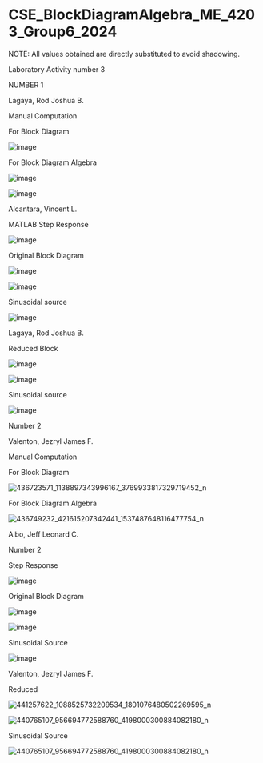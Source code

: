 # CSE_BlockDiagramAlgebra_ME_4203_Group6_2024

NOTE: All values obtained are directly substituted to avoid shadowing.

Laboratory Activity number 3      
  
NUMBER 1      
  
Lagaya, Rod Joshua B.      
  
Manual Computation      
  
For Block Diagram     
  
![image](https://github.com/Vincent-Alcantara/CSE_BlockDiagramAlgebra_ME_4203_Group6_2024/assets/160557061/00e32d11-b168-428c-b39f-78526a1fbe0a)
  
For Block Diagram Algebra     
  
![image](https://github.com/Vincent-Alcantara/CSE_BlockDiagramAlgebra_ME_4203_Group6_2024/assets/160557061/2b0f6f1c-11f6-4708-a6de-201c3e98c86d)

![image](https://github.com/Vincent-Alcantara/CSE_BlockDiagramAlgebra_ME_4203_Group6_2024/assets/160557061/f5e8b399-7758-4fbf-9a49-0c2e8aa936e8)


Alcantara, Vincent L.     
  
MATLAB Step Response     
  
![image](https://github.com/Vincent-Alcantara/CSE_BlockDiagramAlgebra_ME_4203_Group6_2024/assets/160556975/6e76d8fa-e22c-4623-b2fe-fcabcf96c0d6)

   
Original Block Diagram     
   
![image](https://github.com/Vincent-Alcantara/CSE_BlockDiagramAlgebra_ME_4203_Group6_2024/assets/160556975/356a2971-5a56-4107-b27c-e81082f08fc9)
  
![image](https://github.com/Vincent-Alcantara/CSE_BlockDiagramAlgebra_ME_4203_Group6_2024/assets/160556975/1113e8d7-9247-449c-a828-910f2c6b4457)

Sinusoidal source    

![image](https://github.com/Vincent-Alcantara/CSE_BlockDiagramAlgebra_ME_4203_Group6_2024/assets/160556975/1671c718-2d6c-4ded-8e4e-9fa629b82afd)

Lagaya, Rod Joshua B.     
  
Reduced Block    

![image](https://github.com/Vincent-Alcantara/CSE_BlockDiagramAlgebra_ME_4203_Group6_2024/assets/160557061/b8e8befd-f563-4392-afc1-bc99938c5e93)

  
![image](https://github.com/Vincent-Alcantara/CSE_BlockDiagramAlgebra_ME_4203_Group6_2024/assets/160557061/abfb2c32-7c5e-433c-b21a-366486dda847)



Sinusoidal source   

![image](https://github.com/Vincent-Alcantara/CSE_BlockDiagramAlgebra_ME_4203_Group6_2024/assets/160557061/b8e8befd-f563-4392-afc1-bc99938c5e93)




Number 2  

  
Valenton, Jezryl James F.  


Manual Computation  

  For Block Diagram 

![436723571_1138897343996167_3769933817329719452_n](https://github.com/Vincent-Alcantara/CSE_BlockDiagramAlgebra_ME_4203_Group6_2024/assets/161010463/245f43ea-09b7-4a5f-a743-b676e01fe660)


  For Block Diagram Algebra

![436749232_421615207342441_1537487648116477754_n](https://github.com/Vincent-Alcantara/CSE_BlockDiagramAlgebra_ME_4203_Group6_2024/assets/161010463/b993d498-1a03-4f04-b822-fd8a1f4024cc)


Albo, Jeff Leonard C.  
  
Number 2  
  
Step Response  

![image](https://github.com/Vincent-Alcantara/CSE_BlockDiagramAlgebra_ME_4203_Group6_2024/assets/161361767/d61cf033-fb3e-4166-a3d3-2999f824b09d)

  
Original Block Diagram  
  
![image](https://github.com/Vincent-Alcantara/CSE_BlockDiagramAlgebra_ME_4203_Group6_2024/assets/161361767/c9bb39df-d166-4fab-b536-c861a972d5c7)
   
![image](https://github.com/Vincent-Alcantara/CSE_BlockDiagramAlgebra_ME_4203_Group6_2024/assets/161361767/36c5e499-d3da-4581-8388-d22cb9ab981c)


Sinusoidal Source

![image](https://github.com/Vincent-Alcantara/CSE_BlockDiagramAlgebra_ME_4203_Group6_2024/assets/161361767/4c3c4f22-edcf-4d46-88f5-3c691e39c7f0)


Valenton, Jezryl James F.

Reduced 


![441257622_1088525732209534_1801076480502269595_n](https://github.com/Vincent-Alcantara/CSE_BlockDiagramAlgebra_ME_4203_Group6_2024/assets/161010463/5a7d4ca5-d65e-4d0f-a97d-81f27cfa41f9)


![440765107_956694772588760_4198000300884082180_n](https://github.com/Vincent-Alcantara/CSE_BlockDiagramAlgebra_ME_4203_Group6_2024/assets/161010463/07a76961-95c4-4b4b-a836-15ffcffd9bce)



Sinusoidal Source

![440765107_956694772588760_4198000300884082180_n](https://github.com/Vincent-Alcantara/CSE_BlockDiagramAlgebra_ME_4203_Group6_2024/assets/161010463/006364d2-e7c5-4763-8ce5-100a413bf086)

